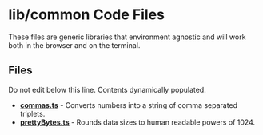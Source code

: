 # lib/common Code Files
These files are generic libraries that environment agnostic and will work both in the browser and on the terminal.

## Files
Do not edit below this line.  Contents dynamically populated.

* **[commas.ts](commas.ts)**           - Converts numbers into a string of comma separated triplets.
* **[prettyBytes.ts](prettyBytes.ts)** - Rounds data sizes to human readable powers of 1024.